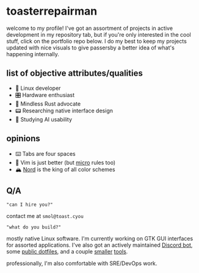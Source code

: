 # toasterrepairman
welcome to my profile! I've got an assortment of projects in active development in my repository tab, but if you're only interested in the cool stuff, click on the portfolio repo below. I do my best to keep my projects updated with nice visuals to give passersby a better idea of what's happening internally.

## list of objective attributes/qualities
- 🐧 Linux developer 
- 🎛️ Hardware enthusiast
- 🦀 Mindless Rust advocate
- 📟 Researching native interface design
- 🧠 Studying AI usability

## opinions
- ⌨️ Tabs are four spaces
- 🤷 Vim is just better (but [micro](https://micro-editor.github.io/) rules too)
- 🏔️ [Nord](https://www.nordtheme.com/) is the king of all color schemes

## Q/A
```
"can I hire you?"
```

contact me at `smol@toast.cyou`

```
"what do you build?"
```

mostly native Linux software. I'm currently working on GTK GUI interfaces for assorted applications. I've also got an actively maintained [Discord bot](https://github.com/toasterrepairman/egghead), some [public dotfiles](https://github.com/toasterrepairman/boostrap), and a couple [smaller](https://github.com/toasterrepairman/qlip) [tools](https://github.com/toasterrepairman/qubert).

professionally, I'm also comfortable with SRE/DevOps work.
